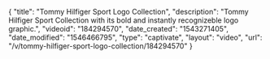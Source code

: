 {
    "title": "Tommy Hilfiger Sport Logo Collection",
    "description": "Tommy Hilfiger Sport Collection with its bold and instantly  recognizeble  logo graphic.",
    "videoid": "184294570",
    "date_created": "1543271405",
    "date_modified": "1546466795",
    "type": "captivate",
    "layout": "video",
    "url": "\/v\/tommy-hilfiger-sport-logo-collection\/184294570"
}